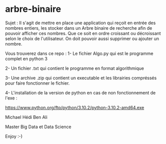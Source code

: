 # arbre-binaire
Sujet : 
Il s'agit de mettre en place une application qui reçoit en entrée des nombres entiers, les stocker dans un Arbre binaire de recherche afin de pouvoir afficher ces nombres.
Que ce soit en ordre croissant ou décroissant selon le choix de l'utilisateur.
On doit pouvoir aussi supprimer ou ajouter un nombre.

Vous trouverez dans ce repo : 
1- Le fichier Algo.py qui est le programme complet en python 3

2- Un fichier .txt qui contient le programme en format algorithmique

3- Une archive .zip qui contient un executable et les librairies compréssés pour faire fonctionner le fichier.

4- L'installation de la version de python en cas de non fonctionnement de l'exe : 

https://www.python.org/ftp/python/3.10.2/python-3.10.2-amd64.exe

Michael Hédi Ben Ali 

Master Big Data et Data Science 

Enjoy :-) 
